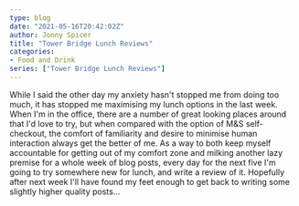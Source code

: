 ```yaml
---
type: blog
date: "2021-05-16T20:42:02Z"
author: Jonny Spicer
title: "Tower Bridge Lunch Reviews"
categories:
- Food and Drink
series: ["Tower Bridge Lunch Reviews"]
---
```

While I said the other day my anxiety hasn't stopped me from doing too much, it has stopped me maximising my lunch options in the last week. When I'm in the office, there are a number of great
looking places around that I'd love to try, but when compared with the option of M&S self-checkout, the comfort of familiarity and desire to minimise human interaction always get the better of
me. As a way to both keep myself accountable for getting out of my comfort zone and milking another lazy premise for a whole week of blog posts, every day for the next five I'm going to try
somewhere new for lunch, and write a review of it. Hopefully after next week I'll have found my feet enough to get back to writing some slightly higher quality posts...
